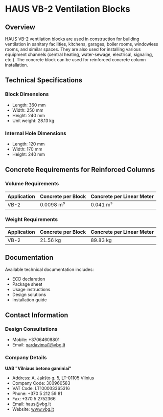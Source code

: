 # HAUS VB-2 Ventilation Blocks

## Overview
HAUS VB-2 ventilation blocks are used in construction for building ventilation in sanitary facilities, kitchens, garages, boiler rooms, windowless rooms, and similar spaces. They are also used for installing various equipment channels (central heating, water-sewage, electrical, signaling, etc.). The concrete block can be used for reinforced concrete column installation.

## Technical Specifications

### Block Dimensions
- Length: 360 mm
- Width: 250 mm
- Height: 240 mm
- Unit weight: 28.13 kg

### Internal Hole Dimensions
- Length: 120 mm
- Width: 170 mm
- Height: 240 mm

## Concrete Requirements for Reinforced Columns

### Volume Requirements
| Application | Concrete per Block | Concrete per Linear Meter |
|-------------|-------------------|--------------------------|
| VB-2        | 0.0098 m³         | 0.041 m³                 |

### Weight Requirements
| Application | Concrete per Block | Concrete per Linear Meter |
|-------------|-------------------|--------------------------|
| VB-2        | 21.56 kg          | 89.83 kg                 |

## Documentation
Available technical documentation includes:
- ECD declaration
- Package sheet
- Usage instructions
- Design solutions
- Installation guide

## Contact Information
### Design Consultations
- Mobile: +37064608801
- Email: pardavimai1@vbg.lt

### Company Details
**UAB "Vilniaus betono gaminiai"**
- Address: A. Jakšto g. 5, LT-01105 Vilnius
- Company Code: 300960583
- VAT Code: LT100003365316
- Phone: +370 5 212 59 81
- Fax: +370 5 2752366
- Email: haus@vbg.lt
- Website: www.vbg.lt 